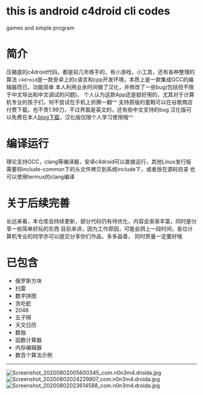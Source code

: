 # this is android c4droid cli codes
games and simple program
# 简介
压箱底的c4droid代码，都是前几年练手的，有小游戏，小工具，还有各种整理的算法
`c4droid`是一款安卓上的c语言和cpp开发环境，本质上是一款集成GCC的编辑器而已，功能简单
本人利用业余时间做了汉化，并修改了一些bug(包括但不限于中文导出和中文调试的问题)，
个人认为这款App还是挺好用的，尤其对于计算机专业的孩子们，何不尝试在手机上折腾一翻^^
支持原版的童鞋可以在谷歌商店付费下载，也不贵1.99刀，不过界面是英文的，还有些中文支持的bug
汉化版可以免费在本人[blog下载](https://blog.qaiu.top)，汉化版仅限个人学习使用哦^^
# 编译运行
理论支持GCC，clang等编译器，安卓c4droid可以直接运行，其他Linux发行版
需要将include-common下的头文件拷贝到系统include下，或者放在源码目录
也可以使用termux的clang编译
# 关于后续完善
长远来看，本仓库会持续更新，部分代码仍有待优化，内容会渐渐丰富，同时是分享一些简单好玩的东西
目前来讲，因为工作原因，可能会鸽上一段时间，各位计算机专业的同学亦可以提交分享你们作品，多多益善，
同时质量一定要好哦
# 已包含
- 俄罗斯方块
- 扫雷
- 数字拼图
- 贪吃蛇
- 2048
- 五子棋
- 天文日历
- 数独
- 函数计算器
- 内存编辑器
- 数百个算法示例

-----
![Screenshot_20200802005600345_com.n0n3m4.droida.jpg](https://blog.qaiu.top/upload/2020/08/Screenshot_2020-08-02-00-56-00-345_com.n0n3m4.droida-5c420cfc3c3d4375b0042716b2d2f9f4.jpg)
![Screenshot_20200802024229807_com.n0n3m4.droida.jpg](https://blog.qaiu.top/upload/2020/08/Screenshot_2020-08-02-02-42-29-807_com.n0n3m4.droida-3d48ade904dc49bf9f991ad9ff448bc0.jpg)
![Screenshot_20200802023614588_com.n0n3m4.droida.jpg](https://blog.qaiu.top/upload/2020/08/Screenshot_2020-08-02-02-36-14-588_com.n0n3m4.droida-ec34f56b785e4d15ad8257d239c1d8a0.jpg)